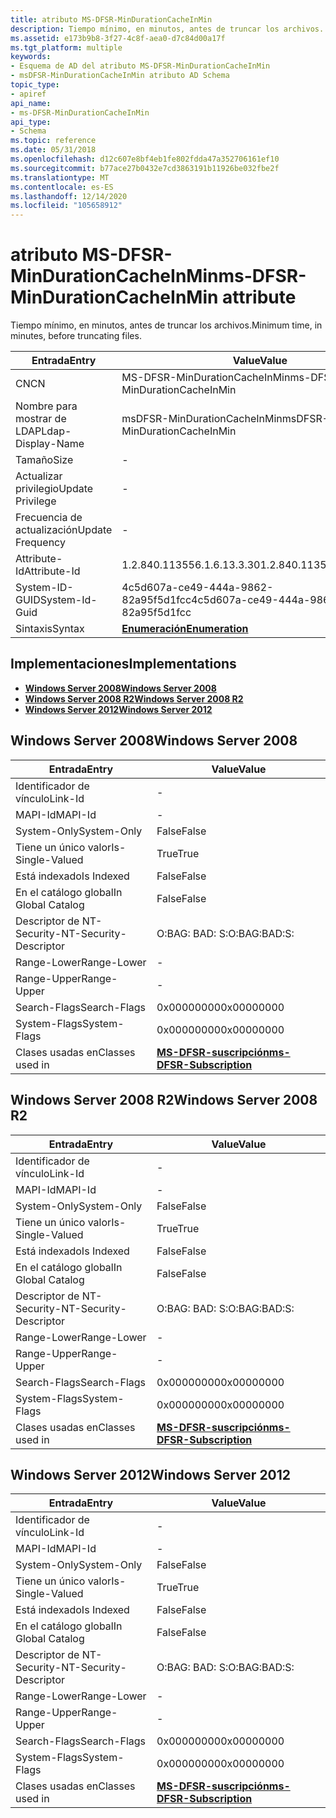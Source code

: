 ```yaml
---
title: atributo MS-DFSR-MinDurationCacheInMin
description: Tiempo mínimo, en minutos, antes de truncar los archivos.
ms.assetid: e173b9b8-3f27-4c8f-aea0-d7c84d00a17f
ms.tgt_platform: multiple
keywords:
- Esquema de AD del atributo MS-DFSR-MinDurationCacheInMin
- msDFSR-MinDurationCacheInMin atributo AD Schema
topic_type:
- apiref
api_name:
- ms-DFSR-MinDurationCacheInMin
api_type:
- Schema
ms.topic: reference
ms.date: 05/31/2018
ms.openlocfilehash: d12c607e8bf4eb1fe802fdda47a352706161ef10
ms.sourcegitcommit: b77ace27b0432e7cd3863191b11926be032fbe2f
ms.translationtype: MT
ms.contentlocale: es-ES
ms.lasthandoff: 12/14/2020
ms.locfileid: "105658912"
---
```

# <a name="ms-dfsr-mindurationcacheinmin-attribute"></a><span data-ttu-id="23c50-105">atributo MS-DFSR-MinDurationCacheInMin</span><span class="sxs-lookup"><span data-stu-id="23c50-105">ms-DFSR-MinDurationCacheInMin attribute</span></span>

<span data-ttu-id="23c50-106">Tiempo mínimo, en minutos, antes de truncar los archivos.</span><span class="sxs-lookup"><span data-stu-id="23c50-106">Minimum time, in minutes, before truncating files.</span></span>



| <span data-ttu-id="23c50-107">Entrada</span><span class="sxs-lookup"><span data-stu-id="23c50-107">Entry</span></span> | <span data-ttu-id="23c50-108">Value</span><span class="sxs-lookup"><span data-stu-id="23c50-108">Value</span></span> |
|-------------------|--------------------------------------|
| <span data-ttu-id="23c50-109">CN</span><span class="sxs-lookup"><span data-stu-id="23c50-109">CN</span></span>                | <span data-ttu-id="23c50-110">MS-DFSR-MinDurationCacheInMin</span><span class="sxs-lookup"><span data-stu-id="23c50-110">ms-DFSR-MinDurationCacheInMin</span></span>        |
| <span data-ttu-id="23c50-111">Nombre para mostrar de LDAP</span><span class="sxs-lookup"><span data-stu-id="23c50-111">Ldap-Display-Name</span></span> | <span data-ttu-id="23c50-112">msDFSR-MinDurationCacheInMin</span><span class="sxs-lookup"><span data-stu-id="23c50-112">msDFSR-MinDurationCacheInMin</span></span>         |
| <span data-ttu-id="23c50-113">Tamaño</span><span class="sxs-lookup"><span data-stu-id="23c50-113">Size</span></span>              | \-                                   |
| <span data-ttu-id="23c50-114">Actualizar privilegio</span><span class="sxs-lookup"><span data-stu-id="23c50-114">Update Privilege</span></span>  | \-                                   |
| <span data-ttu-id="23c50-115">Frecuencia de actualización</span><span class="sxs-lookup"><span data-stu-id="23c50-115">Update Frequency</span></span>  | \-                                   |
| <span data-ttu-id="23c50-116">Attribute-Id</span><span class="sxs-lookup"><span data-stu-id="23c50-116">Attribute-Id</span></span>      | <span data-ttu-id="23c50-117">1.2.840.113556.1.6.13.3.30</span><span class="sxs-lookup"><span data-stu-id="23c50-117">1.2.840.113556.1.6.13.3.30</span></span>           |
| <span data-ttu-id="23c50-118">System-ID-GUID</span><span class="sxs-lookup"><span data-stu-id="23c50-118">System-Id-Guid</span></span>    | <span data-ttu-id="23c50-119">4c5d607a-ce49-444a-9862-82a95f5d1fcc</span><span class="sxs-lookup"><span data-stu-id="23c50-119">4c5d607a-ce49-444a-9862-82a95f5d1fcc</span></span> |
| <span data-ttu-id="23c50-120">Sintaxis</span><span class="sxs-lookup"><span data-stu-id="23c50-120">Syntax</span></span>            | [<span data-ttu-id="23c50-121">**Enumeración**</span><span class="sxs-lookup"><span data-stu-id="23c50-121">**Enumeration**</span></span>](s-enumeration.md) |



## <a name="implementations"></a><span data-ttu-id="23c50-122">Implementaciones</span><span class="sxs-lookup"><span data-stu-id="23c50-122">Implementations</span></span>

-   [<span data-ttu-id="23c50-123">**Windows Server 2008**</span><span class="sxs-lookup"><span data-stu-id="23c50-123">**Windows Server 2008**</span></span>](#windows-server-2008)
-   [<span data-ttu-id="23c50-124">**Windows Server 2008 R2**</span><span class="sxs-lookup"><span data-stu-id="23c50-124">**Windows Server 2008 R2**</span></span>](#windows-server-2008-r2)
-   [<span data-ttu-id="23c50-125">**Windows Server 2012**</span><span class="sxs-lookup"><span data-stu-id="23c50-125">**Windows Server 2012**</span></span>](#windows-server-2012)

## <a name="windows-server-2008"></a><span data-ttu-id="23c50-126">Windows Server 2008</span><span class="sxs-lookup"><span data-stu-id="23c50-126">Windows Server 2008</span></span>



| <span data-ttu-id="23c50-127">Entrada</span><span class="sxs-lookup"><span data-stu-id="23c50-127">Entry</span></span> | <span data-ttu-id="23c50-128">Value</span><span class="sxs-lookup"><span data-stu-id="23c50-128">Value</span></span> |
|------------------------|------------------------------------------------------------------|
| <span data-ttu-id="23c50-129">Identificador de vínculo</span><span class="sxs-lookup"><span data-stu-id="23c50-129">Link-Id</span></span>                | \-                                                               |
| <span data-ttu-id="23c50-130">MAPI-Id</span><span class="sxs-lookup"><span data-stu-id="23c50-130">MAPI-Id</span></span>                | \-                                                               |
| <span data-ttu-id="23c50-131">System-Only</span><span class="sxs-lookup"><span data-stu-id="23c50-131">System-Only</span></span>            | <span data-ttu-id="23c50-132">False</span><span class="sxs-lookup"><span data-stu-id="23c50-132">False</span></span>                                                            |
| <span data-ttu-id="23c50-133">Tiene un único valor</span><span class="sxs-lookup"><span data-stu-id="23c50-133">Is-Single-Valued</span></span>       | <span data-ttu-id="23c50-134">True</span><span class="sxs-lookup"><span data-stu-id="23c50-134">True</span></span>                                                             |
| <span data-ttu-id="23c50-135">Está indexado</span><span class="sxs-lookup"><span data-stu-id="23c50-135">Is Indexed</span></span>             | <span data-ttu-id="23c50-136">False</span><span class="sxs-lookup"><span data-stu-id="23c50-136">False</span></span>                                                            |
| <span data-ttu-id="23c50-137">En el catálogo global</span><span class="sxs-lookup"><span data-stu-id="23c50-137">In Global Catalog</span></span>      | <span data-ttu-id="23c50-138">False</span><span class="sxs-lookup"><span data-stu-id="23c50-138">False</span></span>                                                            |
| <span data-ttu-id="23c50-139">Descriptor de NT-Security-</span><span class="sxs-lookup"><span data-stu-id="23c50-139">NT-Security-Descriptor</span></span> | <span data-ttu-id="23c50-140">O:BAG: BAD: S:</span><span class="sxs-lookup"><span data-stu-id="23c50-140">O:BAG:BAD:S:</span></span>                                                     |
| <span data-ttu-id="23c50-141">Range-Lower</span><span class="sxs-lookup"><span data-stu-id="23c50-141">Range-Lower</span></span>            | \-                                                               |
| <span data-ttu-id="23c50-142">Range-Upper</span><span class="sxs-lookup"><span data-stu-id="23c50-142">Range-Upper</span></span>            | \-                                                               |
| <span data-ttu-id="23c50-143">Search-Flags</span><span class="sxs-lookup"><span data-stu-id="23c50-143">Search-Flags</span></span>           | <span data-ttu-id="23c50-144">0x00000000</span><span class="sxs-lookup"><span data-stu-id="23c50-144">0x00000000</span></span>                                                       |
| <span data-ttu-id="23c50-145">System-Flags</span><span class="sxs-lookup"><span data-stu-id="23c50-145">System-Flags</span></span>           | <span data-ttu-id="23c50-146">0x00000000</span><span class="sxs-lookup"><span data-stu-id="23c50-146">0x00000000</span></span>                                                       |
| <span data-ttu-id="23c50-147">Clases usadas en</span><span class="sxs-lookup"><span data-stu-id="23c50-147">Classes used in</span></span>        | [<span data-ttu-id="23c50-148">**MS-DFSR-suscripción**</span><span class="sxs-lookup"><span data-stu-id="23c50-148">**ms-DFSR-Subscription**</span></span>](c-msdfsr-subscription.md)<br/> |



## <a name="windows-server-2008-r2"></a><span data-ttu-id="23c50-149">Windows Server 2008 R2</span><span class="sxs-lookup"><span data-stu-id="23c50-149">Windows Server 2008 R2</span></span>



| <span data-ttu-id="23c50-150">Entrada</span><span class="sxs-lookup"><span data-stu-id="23c50-150">Entry</span></span> | <span data-ttu-id="23c50-151">Value</span><span class="sxs-lookup"><span data-stu-id="23c50-151">Value</span></span> |
|------------------------|------------------------------------------------------------------|
| <span data-ttu-id="23c50-152">Identificador de vínculo</span><span class="sxs-lookup"><span data-stu-id="23c50-152">Link-Id</span></span>                | \-                                                               |
| <span data-ttu-id="23c50-153">MAPI-Id</span><span class="sxs-lookup"><span data-stu-id="23c50-153">MAPI-Id</span></span>                | \-                                                               |
| <span data-ttu-id="23c50-154">System-Only</span><span class="sxs-lookup"><span data-stu-id="23c50-154">System-Only</span></span>            | <span data-ttu-id="23c50-155">False</span><span class="sxs-lookup"><span data-stu-id="23c50-155">False</span></span>                                                            |
| <span data-ttu-id="23c50-156">Tiene un único valor</span><span class="sxs-lookup"><span data-stu-id="23c50-156">Is-Single-Valued</span></span>       | <span data-ttu-id="23c50-157">True</span><span class="sxs-lookup"><span data-stu-id="23c50-157">True</span></span>                                                             |
| <span data-ttu-id="23c50-158">Está indexado</span><span class="sxs-lookup"><span data-stu-id="23c50-158">Is Indexed</span></span>             | <span data-ttu-id="23c50-159">False</span><span class="sxs-lookup"><span data-stu-id="23c50-159">False</span></span>                                                            |
| <span data-ttu-id="23c50-160">En el catálogo global</span><span class="sxs-lookup"><span data-stu-id="23c50-160">In Global Catalog</span></span>      | <span data-ttu-id="23c50-161">False</span><span class="sxs-lookup"><span data-stu-id="23c50-161">False</span></span>                                                            |
| <span data-ttu-id="23c50-162">Descriptor de NT-Security-</span><span class="sxs-lookup"><span data-stu-id="23c50-162">NT-Security-Descriptor</span></span> | <span data-ttu-id="23c50-163">O:BAG: BAD: S:</span><span class="sxs-lookup"><span data-stu-id="23c50-163">O:BAG:BAD:S:</span></span>                                                     |
| <span data-ttu-id="23c50-164">Range-Lower</span><span class="sxs-lookup"><span data-stu-id="23c50-164">Range-Lower</span></span>            | \-                                                               |
| <span data-ttu-id="23c50-165">Range-Upper</span><span class="sxs-lookup"><span data-stu-id="23c50-165">Range-Upper</span></span>            | \-                                                               |
| <span data-ttu-id="23c50-166">Search-Flags</span><span class="sxs-lookup"><span data-stu-id="23c50-166">Search-Flags</span></span>           | <span data-ttu-id="23c50-167">0x00000000</span><span class="sxs-lookup"><span data-stu-id="23c50-167">0x00000000</span></span>                                                       |
| <span data-ttu-id="23c50-168">System-Flags</span><span class="sxs-lookup"><span data-stu-id="23c50-168">System-Flags</span></span>           | <span data-ttu-id="23c50-169">0x00000000</span><span class="sxs-lookup"><span data-stu-id="23c50-169">0x00000000</span></span>                                                       |
| <span data-ttu-id="23c50-170">Clases usadas en</span><span class="sxs-lookup"><span data-stu-id="23c50-170">Classes used in</span></span>        | [<span data-ttu-id="23c50-171">**MS-DFSR-suscripción**</span><span class="sxs-lookup"><span data-stu-id="23c50-171">**ms-DFSR-Subscription**</span></span>](c-msdfsr-subscription.md)<br/> |



## <a name="windows-server-2012"></a><span data-ttu-id="23c50-172">Windows Server 2012</span><span class="sxs-lookup"><span data-stu-id="23c50-172">Windows Server 2012</span></span>



| <span data-ttu-id="23c50-173">Entrada</span><span class="sxs-lookup"><span data-stu-id="23c50-173">Entry</span></span> | <span data-ttu-id="23c50-174">Value</span><span class="sxs-lookup"><span data-stu-id="23c50-174">Value</span></span> |
|------------------------|------------------------------------------------------------------|
| <span data-ttu-id="23c50-175">Identificador de vínculo</span><span class="sxs-lookup"><span data-stu-id="23c50-175">Link-Id</span></span>                | \-                                                               |
| <span data-ttu-id="23c50-176">MAPI-Id</span><span class="sxs-lookup"><span data-stu-id="23c50-176">MAPI-Id</span></span>                | \-                                                               |
| <span data-ttu-id="23c50-177">System-Only</span><span class="sxs-lookup"><span data-stu-id="23c50-177">System-Only</span></span>            | <span data-ttu-id="23c50-178">False</span><span class="sxs-lookup"><span data-stu-id="23c50-178">False</span></span>                                                            |
| <span data-ttu-id="23c50-179">Tiene un único valor</span><span class="sxs-lookup"><span data-stu-id="23c50-179">Is-Single-Valued</span></span>       | <span data-ttu-id="23c50-180">True</span><span class="sxs-lookup"><span data-stu-id="23c50-180">True</span></span>                                                             |
| <span data-ttu-id="23c50-181">Está indexado</span><span class="sxs-lookup"><span data-stu-id="23c50-181">Is Indexed</span></span>             | <span data-ttu-id="23c50-182">False</span><span class="sxs-lookup"><span data-stu-id="23c50-182">False</span></span>                                                            |
| <span data-ttu-id="23c50-183">En el catálogo global</span><span class="sxs-lookup"><span data-stu-id="23c50-183">In Global Catalog</span></span>      | <span data-ttu-id="23c50-184">False</span><span class="sxs-lookup"><span data-stu-id="23c50-184">False</span></span>                                                            |
| <span data-ttu-id="23c50-185">Descriptor de NT-Security-</span><span class="sxs-lookup"><span data-stu-id="23c50-185">NT-Security-Descriptor</span></span> | <span data-ttu-id="23c50-186">O:BAG: BAD: S:</span><span class="sxs-lookup"><span data-stu-id="23c50-186">O:BAG:BAD:S:</span></span>                                                     |
| <span data-ttu-id="23c50-187">Range-Lower</span><span class="sxs-lookup"><span data-stu-id="23c50-187">Range-Lower</span></span>            | \-                                                               |
| <span data-ttu-id="23c50-188">Range-Upper</span><span class="sxs-lookup"><span data-stu-id="23c50-188">Range-Upper</span></span>            | \-                                                               |
| <span data-ttu-id="23c50-189">Search-Flags</span><span class="sxs-lookup"><span data-stu-id="23c50-189">Search-Flags</span></span>           | <span data-ttu-id="23c50-190">0x00000000</span><span class="sxs-lookup"><span data-stu-id="23c50-190">0x00000000</span></span>                                                       |
| <span data-ttu-id="23c50-191">System-Flags</span><span class="sxs-lookup"><span data-stu-id="23c50-191">System-Flags</span></span>           | <span data-ttu-id="23c50-192">0x00000000</span><span class="sxs-lookup"><span data-stu-id="23c50-192">0x00000000</span></span>                                                       |
| <span data-ttu-id="23c50-193">Clases usadas en</span><span class="sxs-lookup"><span data-stu-id="23c50-193">Classes used in</span></span>        | [<span data-ttu-id="23c50-194">**MS-DFSR-suscripción**</span><span class="sxs-lookup"><span data-stu-id="23c50-194">**ms-DFSR-Subscription**</span></span>](c-msdfsr-subscription.md)<br/> |



 

 





